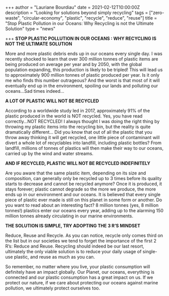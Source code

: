 +++
author = "Lauriane Bourdiau"
date = 2021-02-12T10:00:00Z
description = "Looking for solutions beyond simply recycling"
tags = ["zero-waste", "circular-economy", "plastic", "recycle", "reduce", "reuse"]
title = "Stop Plastic Pollution in our Oceans: Why Recycling is not the Ultimate Solution"
type = "news"

+++
**STOP PLASTIC POLLUTION IN OUR OCEANS : WHY RECYCLING IS NOT THE ULTIMATE SOLUTION**

More and more plastic debris ends up in our oceans every single day. I was recently shocked to learn that over 300 million tonnes of plastic items are being produced on average per year and by 2050, with the global population expanding, this production is likely to be tripled! This will lead us to approximately 900 million tonnes of plastic produced per year. Is it only me who finds this number outrageous? And the worst is that most of it will eventually end up in the environment, spoiling our lands and polluting our oceans…Sad times indeed…

**A LOT OF PLASTIC WILL NOT BE RECYCLED**

According to a worldwide study led in 2017, approximately 91% of the plastic produced in the world is NOT recycled. Yes, you have read correctly…NOT RECYCLED! I always thought I was doing the right thing by throwing my plastic items into the recycling bin, but the reality is quite dramatically different... Did you know that out of all the plastic that you throw away thinking it will get recycled, one little piece of contaminant will divert a whole lot of recyclables into landfill, including plastic bottles? From landfill, millions of tonnes of plastics will then make their way to our oceans, carried up by the wind and water streams.

**AND IF RECYCLED, PLASTIC WILL NOT BE RECYCLED INDEFINITELY**

Are you aware that the same plastic item, depending on its size and composition, can generally only be recycled up to 3 times before its quality starts to decrease and cannot be recycled anymore? Once it is produced, it stays forever; plastic cannot degrade so the more we produce, the more ends up in our environment and our oceans. It is believed that every single piece of plastic ever made is still on this planet in some form or another. Do you want to read about an interesting fact? 8 million tonnes (yes, 8 million tonnes!) plastics enter our oceans every year, adding up to the alarming 150 million tonnes already circulating in our marine environments.

**THE SOLUTION IS SIMPLE, TRY ADOPTING THE 3 R’S MINDSET**

Reduce, Reuse and Recycle. As you can notice, recycle only comes third on the list but in our societies we tend to forget the importance of the first 2 R’s: Reduce and Reuse. Recycling should indeed be our last resort, ultimately the only viable solution is to reduce your daily usage of single-use plastic, and reuse as much as you can.

So remember, no matter where you live, your plastic consumption will definitely have an impact globally. Our Planet, our oceans, everything is connected and our plastic consumption has a great impact on us. If we protect our nature, if we care about protecting our oceans against marine pollution, we ultimately protect ourselves too.
